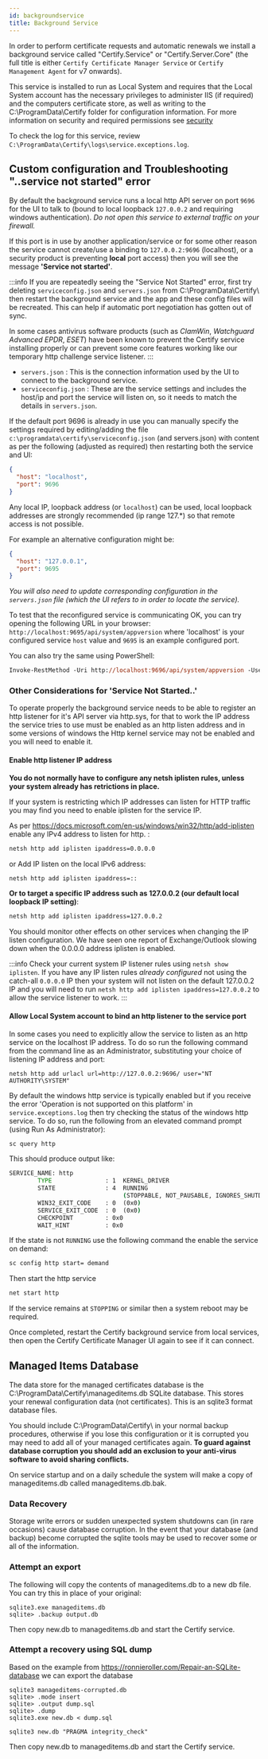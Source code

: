 ```yaml
---
id: backgroundservice
title: Background Service
---
```


In order to perform certificate requests and automatic renewals we install a background service called "Certify.Service" or "Certify.Server.Core" (the full title is either `Certify Certificate Manager Service` or `Certify Management Agent` for v7 onwards). 

This service is installed to run as Local System and requires that the Local System account has the necessary privileges to administer IIS (if required) and the computers certificate store, as well as writing to the C:\ProgramData\Certify folder for configuration information. For more information on security and required permissions see [security](guides/security.md)

To check the log for this service, review `C:\ProgramData\Certify\logs\service.exceptions.log`.

## Custom configuration and Troubleshooting "..service not started" error

By default the background service runs a local http API server on port `9696` for the UI to talk to (bound to local loopback `127.0.0.2` and requiring windows authentication). _Do not open this service to external traffic on your firewall._

 If this port is in use by another application/service or for some other reason the service cannot create/use a binding to `127.0.0.2:9696` (localhost), or a security product is preventing **local** port access) then you will see the message **'Service not started'**.


:::info
If you are repeatedly seeing the "Service Not Started" error, first try deleting `serviceconfig.json` and `servers.json` from C:\ProgramData\Certify\ then restart the background service and the app and these config files will be recreated. This can help if automatic port negotiation has gotten out of sync.

In some cases antivirus software products (such as *ClamWin*, *Watchguard Advanced EPDR*, *ESET*) have been known to prevent the Certify service installing properly or can prevent some core features working like our temporary http challenge service listener.
:::

- `servers.json` : This is the connection information used by the UI to connect to the background service.
- `serviceconfig.json` : These are the service settings and includes the host/ip and port the service will listen on, so it needs to match the details in `servers.json`.

If the default port 9696 is already in use you can manually specify the settings required by editing/adding the file `c:\programdata\certify\serviceconfig.json` (and servers.json) with content as per the following (adjusted as required) then restarting both the service and UI:

```json
{
  "host": "localhost",
  "port": 9696
}
```
Any local IP, loopback address (or `localhost`) can be used, local loopback addresses are strongly recommended (ip range 127.*) so that remote access is not possible.

For example an alternative configuration might be:

```json
{
  "host": "127.0.0.1",
  "port": 9695
}
```

*You will also need to update corresponding configuration in the `servers.json` file (which the UI refers to in order to locate the service).*

To test that the reconfigured service is communicating OK, you can try opening the following URL in your browser:
`http://localhost:9695/api/system/appversion` where 'localhost' is your configured service `host` value and `9695` is an example configured port.

You can also try the same using PowerShell:

```ps
Invoke-RestMethod -Uri http://localhost:9696/api/system/appversion -UseDefaultCredentials
```

### Other Considerations for 'Service Not Started..'

To operate properly the background service needs to be able to register an http listener for it's API server via http.sys, for that to work the IP address the service tries to use must be enabled as an http listen address and in some versions of windows the Http kernel service may not be enabled and you will need to enable it.


#### Enable http listener IP address

**You do not normally have to configure any netsh iplisten rules, unless your system already has retrictions in place.**

If your system is restricting which IP addresses can listen for HTTP traffic you may find you need to enable iplisten for the service IP.

As per https://docs.microsoft.com/en-us/windows/win32/http/add-iplisten enable any IPv4 address to listen for http. :

```bat
netsh http add iplisten ipaddress=0.0.0.0
```
or Add IP listen on the local IPv6 address:
```bat
netsh http add iplisten ipaddress=::
```


**Or to target a specific IP address such as 127.0.0.2 (our default local loopback IP setting)**:

```bat
netsh http add iplisten ipaddress=127.0.0.2
```
You should monitor other effects on other services when changing the IP listen configuration. We have seen one report of Exchange/Outlook slowing down when the 0.0.0.0 address iplisten is enabled.

:::info
Check your current system IP listener rules using `netsh show iplisten`. If you have any IP listen rules *already configured* not using the catch-all `0.0.0.0` IP then your system will not listen on the default 127.0.0.2 IP and you will need to run `netsh http add iplisten ipaddress=127.0.0.2` to allow the service listener to work.
:::

#### Allow Local System account to bind an http listener to the service port

In some cases you need to explicitly allow the service to listen as an http service on the localhost IP address. To do so run the following command from the command line as an Administrator, substituting your choice of listening IP address and port:

`netsh http add urlacl url=http://127.0.0.2:9696/ user="NT AUTHORITY\SYSTEM"`

By default the windows http service is typically enabled but if you receive the error 'Operation is not supported on this platform' in `service.exceptions.log` then try checking the status of the windows http service. To do so, run the following from an elevated command prompt (using Run As Administrator):

```bat
sc query http
```

This should produce output like:

```bat
SERVICE_NAME: http
        TYPE               : 1  KERNEL_DRIVER
        STATE              : 4  RUNNING
                                (STOPPABLE, NOT_PAUSABLE, IGNORES_SHUTDOWN)
        WIN32_EXIT_CODE    : 0  (0x0)
        SERVICE_EXIT_CODE  : 0  (0x0)
        CHECKPOINT         : 0x0
        WAIT_HINT          : 0x0

```

If the state is not `RUNNING` use the following command the enable the service on demand:

```bat
sc config http start= demand
```

Then start the http service

```bat
net start http
```

If the service remains at `STOPPING` or similar then a system reboot may be required.

Once completed, restart the Certify background service from local services, then open the Certify Certificate Manager UI again to see if it can connect.

## Managed Items Database

The data store for the managed certificates database is the C:\ProgramData\Certify\manageditems.db SQLite database. This stores your renewal configuration data (not certificates). This is an sqlite3 format database files.

You should include C:\ProgramData\Certify\ in your normal backup procedures, otherwise if you lose this configuration or it is corrupted you may need to add all of your managed certificates again. **To guard against database corruption you should add an exclusion to your anti-virus software to avoid sharing conflicts.**

On service startup and on a daily schedule the system will make a copy of manageditems.db called manageditems.db.bak.

### Data Recovery

Storage write errors or sudden unexpected system shutdowns can (in rare occasions) cause database corruption. In the event that your database (and backup) become corrupted the sqlite tools may be used to recover some or all of the information.

### Attempt an export

The following will copy the contents of manageditems.db to a new db file. You can try this in place of your original:

```
sqlite3.exe manageditems.db
sqlite> .backup output.db
```

Then copy new.db to manageditems.db and start the Certify service.

### Attempt a recovery using SQL dump

Based on the example from https://ronnieroller.com/Repair-an-SQLite-database we can export the database

```
sqlite3 manageditems-corrupted.db
sqlite> .mode insert
sqlite> .output dump.sql
sqlite> .dump
sqlite3.exe new.db < dump.sql
```

```
sqlite3 new.db "PRAGMA integrity_check"
```

Then copy new.db to manageditems.db and start the Certify service.
